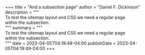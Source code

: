 +++
title = "And a subsection page"
author = "Daniel F. Dickinson"
description = """\
To test the sitemap layout and CSS we need a regular page \
within the subsection. \
"""
summary = """\
To test the sitemap layout and CSS we need a regular page \
within the subsection. \
"""
date = 2023-04-05T04:19:49-04:00
publishDate = 2023-04-05T04:19:49-04:00
+++